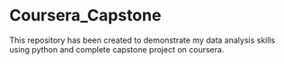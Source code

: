 # Coursera_Capstone
This repository has been created to demonstrate my data analysis skills using  python and complete capstone project on coursera.
